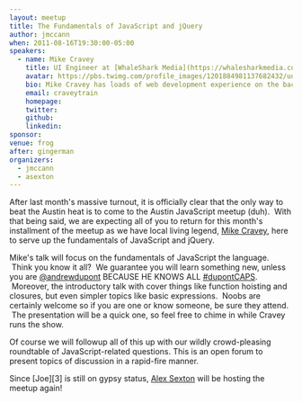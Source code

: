 ```yaml
---
layout: meetup
title: The Fundamentals of JavaScript and jQuery
author: jmccann
when: 2011-08-16T19:30:00-05:00
speakers:
  - name: Mike Cravey
    title: UI Engineer at [WhaleShark Media](https://whalesharkmedia.com/)
    avatar: https://pbs.twimg.com/profile_images/1201884981137682432/uoqrQ5zx_400x400.jpg
    bio: Mike Cravey has loads of web development experience on the back and the front end. Sadly, his biggest claim to fame is that he hired Joe McCann a few years back. What you may not also know is that he has led some internal talks on the basics and fundamentals of JavaScript and his preferred library, jQuery.
    email: craveytrain
    homepage:
    twitter:
    github:
    linkedin:
sponsor:
venue: frog
after: gingerman
organizers:
  - jmccann
  - asexton
---
```


After last month's massive turnout, it is officially clear that the only way to beat the Austin heat is to come to the Austin JavaScript meetup (duh).  With that being said, we are expecting all of you to return for this month's installment of the meetup as we have local living legend, [Mike Cravey][1], here to serve up the fundamentals of JavaScript and jQuery.

Mike's talk will focus on the fundamentals of JavaScript the language.  Think you know it all?  We guarantee you will learn something new, unless you are [@andrewdupont][4] BECAUSE HE KNOWS ALL [#dupontCAPS][5].  Moreover, the introductory talk with cover things like function hoisting and closures, but even simpler topics like basic expressions.  Noobs are certainly welcome so if you are one or know someone, be sure they attend.  The presentation will be a quick one, so feel free to chime in while Cravey runs the show.

Of course we will followup all of this up with our wildly crowd-pleasing roundtable of JavaScript-related questions. This is an open forum to present topics of discussion in a rapid-fire manner.

Since [Joe][3] is still on gypsy status, [Alex Sexton][6] will be hosting the meetup again!

 [1]: http://twitter.com/craveytrain
 [4]: http://twitter.com/andrewdupont
 [5]: http://search.twitter.com/?q=#dupontCaps
 [6]: http://twitter.com/slexaxton
